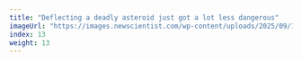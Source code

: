 ```yaml
---
title: "Deflecting a deadly asteroid just got a lot less dangerous"
imageUrl: "https://images.newscientist.com/wp-content/uploads/2025/09/10115742/SEI_265341371.jpg?width=788"
index: 13
weight: 13
---
```

